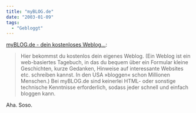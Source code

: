 ```yaml
---
title: "myBLOG.de"
date: "2003-01-09"
tags:
  - "Gebloggt"
---
```


[myBLOG.de - dein kostenloses Weblog…](http://www.myblog.de/ "myBLOG.de - dein kostenloses Weblog..."):

> Hier bekommst du kostenlos dein eigenes Weblog. (Ein Weblog ist ein web-basiertes Tagebuch, in das du bequem über ein Formular kleine Geschichten, kurze Gedanken, Hinweise auf interessante Websites etc. schreiben kannst. In den USA »bloggen« schon Millionen Menschen.) Bei myBLOG.de sind keinerlei HTML- oder sonstige technische Kenntnisse erforderlich, sodass jeder schnell und einfach bloggen kann.

Aha. Soso.
